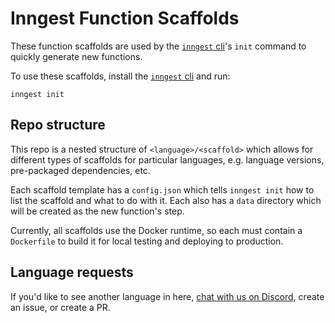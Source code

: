 # Inngest Function Scaffolds

These function scaffolds are used by the [`inngest` cli](https://github.com/inngest/inngest-cli)'s `init` command to quickly generate new functions.

To use these scaffolds, install the [`inngest` cli](https://github.com/inngest/inngest-cli) and run:

    inngest init

## Repo structure

This repo is a nested structure of `<language>/<scaffold>` which allows for different types of scaffolds for particular languages, e.g. language versions, pre-packaged dependencies, etc.

Each scaffold template has a `config.json` which tells `inngest init` how to list the scaffold and what to do with it. Each also has a `data` directory which will be created as the new function's step.

Currently, all scaffolds use the Docker runtime, so each must contain a `Dockerfile` to build it for local testing and deploying to production.

## Language requests

If you'd like to see another language in here, [chat with us on Discord](https://www.inngest.com/discord), create an issue, or create a PR.
